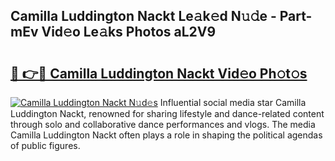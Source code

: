 ## Camilla Luddington Nackt Le𝚊k𝚎d N𝚞𝚍e - Part-mEv Vid𝚎o Le𝚊ks Photos aL2V9

# <h2><a href="http://fb1k9r.evod.top/?m=Camilla+Luddington+Nackt">🔗 👉🔴 Camilla Luddington Nackt Vid𝚎o Ph𝚘t𝚘s</a></h2>

[![Camilla Luddington Nackt N𝚞d𝚎s](https://i.imgur.com/8V9OHl7.gif)](http://fb1k9r.evod.top/?m=Camilla+Luddington+Nackt)
Influential social media star Camilla Luddington Nackt, renowned for sharing lifestyle and dance-related content through solo and collaborative dance performances and vlogs. The media Camilla Luddington Nackt often plays a role in shaping the political agendas of public figures. 
